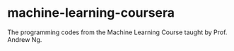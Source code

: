 # machine-learning-coursera
The programming codes from the Machine Learning Course taught by Prof. Andrew Ng.
